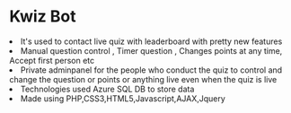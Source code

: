# Kwiz Bot
<li> It's used to contact live quiz with leaderboard with pretty new features 
<li> Manual question control , Timer question , Changes points at any time, Accept first person etc
<li> Private adminpanel for the people who conduct the quiz to control and change the question or points or anything live even when the quiz is live
<li> Technologies used Azure SQL DB to store data 
<li> Made using PHP,CSS3,HTML5,Javascript,AJAX,Jquery<br>


